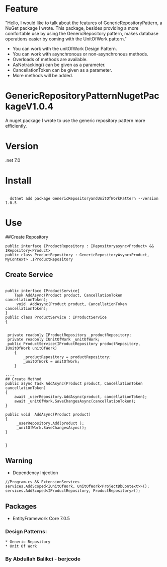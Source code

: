 # Feature

"Hello, I would like to talk about the features of GenericRepositoryPattern, a NuGet package I wrote. This package, besides providing a more comfortable use by using the GenericRepository pattern, makes database operations easier by coming with the UnitOfWork pattern."
* You can work with the unitOfWork Design Pattern.
* You can work with asynchronous or non-asynchronous methods.
* Overloads of methods are available.
* AsNotracking() can be given as a parameter.
* CancellationToken can be given as a parameter.
* More methods will be added.

# GenericRepositoryPatternNugetPackageV1.0.4
 A nuget package I wrote to use the generic repository pattern more efficiently.
# Version
.net 7.0
# Install
```

  dotnet add package GenericRepositoryandUnitOfWorkPattern --version 1.0.5
```
# Use 
##Create Repository
```
public interface IProductRepository : IRepositoryasync<Product> &&  IRepository<Product>
public class ProductRepository : GenericRepositoryAsync<Product, MyContext> ,IProductRepository
```
## Create Service
```

public interface IProductService{
    Task AddAsync(Product product, CancellationToken cancellationToken);
     void  AddAsync(Product product, CancellationToken cancellationToken);
}
public class ProductService : IProductService
{


 private readonly IProductRepository _productRepository;
 private readonly IUnitOfWork _unitOfWork;
 public ProductService(IProductRepository productRepository, IUnitOfWork unitOfWork)
    {
        _productRepository = productRepository;
        _unitOfWork = unitOfWork;
    }

....
## Create Method
public async Task AddAsync(Product product, CancellationToken cancellationToken)
{
    await _userRepository.AddAsync(product, cancellationToken);
    await _unitOfWork.SaveChangesAsync(cancellationToken);
}

public void  AddAsync(Product product)
{
     _userRepository.Add(product );
     _unitOfWork.SaveChangesAsync();
}
 

}
```


## Warning
   * Dependency Injection
   ```
   //Program.cs && ExtensionServices
   services.AddScoped<IUnitOfWork, UnitOfWork<ProjectDbContext>>();
   services.AddScoped<IProductRepository, ProductRepository>();
   ```
## Packages

* EntityFramework Core 7.0.5


 ### Design Patterns:
    * Generic Repository   
    * Unit Of Work    
                                                                                                                     
   ###    By Abdullah Balikci - berjcode

      
       
  

 
